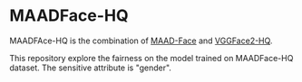 # MAADFace-HQ
MAADFAce-HQ is the combination of [MAAD-Face](https://github.com/pterhoer/MAAD-Face) and [VGGFace2-HQ](https://github.com/NNNNAI/VGGFace2-HQ).

This repository explore the fairness on the model trained on MAADFace-HQ dataset. The sensitive attribute is "gender".

